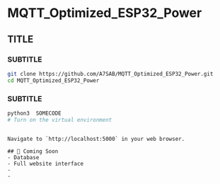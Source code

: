 # MQTT_Optimized_ESP32_Power



## TITLE

### SUBTITLE
```bash
git clone https://github.com/A7SAB/MQTT_Optimized_ESP32_Power.git
cd MQTT_Optimized_ESP32_Power
```

### SUBTITLE
```bash
python3  SOMECODE 
# Turn on the virtual environment

```
```

Navigate to `http://localhost:5000` in your web browser.

## 🔨 Coming Soon
- Database
- Full website interface
-
-
